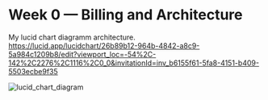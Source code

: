 # Week 0 — Billing and Architecture

My lucid chart diagramm architecture.  https://lucid.app/lucidchart/26b89b12-964b-4842-a8c9-5a984c1209b8/edit?viewport_loc=-54%2C-142%2C2276%2C1116%2C0_0&invitationId=inv_b6155f61-5fa8-4151-b409-5503ecbe9f35



![lucid_chart_diagram](https://user-images.githubusercontent.com/67267727/219466723-e8bcffe3-5d5a-41fe-8ecc-47bdaefed252.jpeg)
